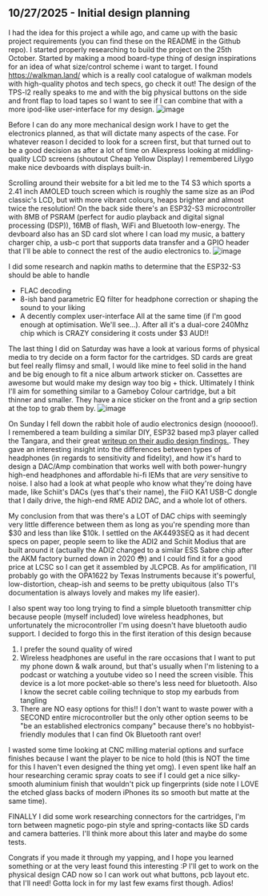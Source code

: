<!--
  ===================    !!READ THIS NOTICE!!   ====================
  DO NOT edit this file manually. Your changes WILL BE OVERWRITTEN!
  This journal is auto generated and updated by Hack Club Blueprint.
  To edit this file, please edit your journal entries on Blueprint.
  ==================================================================
-->

## 10/27/2025 - Initial design planning  

I had the idea for this project a while ago, and came up with the basic project requirements (you can find these on the README in the Github repo). I started properly researching to build the project on the 25th October.
Started by making a mood board-type thing of design inspirations for an idea of what size/control scheme i want to target. I found https://walkman.land/ which is a really cool catalogue of walkman models with high-quality photos and tech specs, go check it out! The design of the TPS-l2 really speaks to me and with the big physical buttons on the side and front flap to load tapes so I want to see if I can combine that with a more ipod-like user-interface for my design.
![image](https://blueprint.hackclub.com/user-attachments/blobs/proxy/eyJfcmFpbHMiOnsiZGF0YSI6NTg5NiwicHVyIjoiYmxvYl9pZCJ9fQ==--d49ef166801bdd59d4e5ebfcbf7a004668c5e570/image.png)

Before I can do any more mechanical design work I have to get the electronics planned, as that will dictate many aspects of the case. For whatever reason I decided to look for a screen first, but that turned out to be a good decision as after a lot of time on Aliexpress looking at middling-quality LCD screens (shoutout Cheap Yellow Display) I remembered Lilygo make nice devboards with displays built-in.

Scrolling around their website for a bit led me to the T4 S3 which sports a 2.41 inch AMOLED touch screen which is roughly the same size as an iPod classic's LCD, but with more vibrant colours, heaps brighter and almost twice the resolution! On the back side there's an ESP32-S3 microcontroller with 8MB of PSRAM (perfect for audio playback and digital signal processing (DSP)), 16MB of flash, WiFi and Bluetooth low-energy. The devboard also has an SD card slot where I can load my music, a battery charger chip, a usb-c port that supports data transfer and a GPIO header that I'll be able to connect the rest of the audio electronics to.
![image](https://blueprint.hackclub.com/user-attachments/blobs/proxy/eyJfcmFpbHMiOnsiZGF0YSI6NTg5OCwicHVyIjoiYmxvYl9pZCJ9fQ==--02da06cf547cdf661170473ce82432df0c2b4437/image.png)

I did some research and napkin maths to determine that the ESP32-S3 should be able to handle
- FLAC decoding
- 8-ish band parametric EQ filter for headphone correction or shaping the sound to your liking
- A decently complex user-interface
All at the same time (if I'm good enough at optimisation. We'll see...). After all it's a dual-core 240Mhz chip which is CRAZY considering it costs under $3 AUD!!

The last thing I did on Saturday was have a look at various forms of physical media to try decide on a form factor for the cartridges. SD cards are great but feel really flimsy and small, I would like mine to feel solid in the hand and be big enough to fit a nice album artwork sticker on. Cassettes are awesome but would make my design way too big + thick. Ultimately I think I'll aim for something similar to a Gameboy Colour cartridge, but a bit thinner and smaller. They have a nice sticker on the front and a grip section at the top to grab them by.
![image](https://blueprint.hackclub.com/user-attachments/blobs/proxy/eyJfcmFpbHMiOnsiZGF0YSI6NTkwMCwicHVyIjoiYmxvYl9pZCJ9fQ==--4b0fec8f6b041e46a97e4a809dba24df1b854787/image.png)

On Sunday I fell down the rabbit hole of audio electronics design (nooooo!). I remembered a team building a similar DIY, ESP32 based mp3 player called the Tangara, and their great [writeup on their audio design findings.](https://cooltech.zone/tangara/blog/2024-02-14-audio-quality/). They gave an interesting insight into the differences between types of headphones (in regards to sensitivity and fidelity), and how it's hard to design a DAC/Amp combination that works well with both power-hungry high-end headphones and affordable hi-fi IEMs that are *very* sensitive to noise. I also had a look at what people who know what they're doing have made, like Schiit's DACs (yes that's their name), the FiiO KA1 USB-C dongle that I daily drive, the high-end RME ADI2 DAC, and a whole lot of others. 

My conclusion from that was there's a LOT of DAC chips with seemingly very little difference between them as long as you're spending more than $30 and less than like $10k. I settled on the AK4493SEQ as it had decent specs on paper, people seem to like the ADI2 and Schiit Modius that are built around it (actually the ADI2 changed to a similar ESS Sabre chip after the AKM factory burned down in 2020 😳) and I could find it for a good price at LCSC so I can get it assembled by JLCPCB. As for amplification, I'll probably go with the OPA1622 by Texas Instruments because it's powerful, low-distortion, cheap-ish and seems to be pretty ubiquitous (also TI's documentation is always lovely and makes my life easier).

I also spent way too long trying to find a simple bluetooth transmitter chip because people (myself included) love wireless headphones, but unfortunately the microcontroller I'm using doesn't have bluetooth audio support. I decided to forgo this in the first iteration of this design because
1. I prefer the sound quality of wired
2. Wireless headphones are useful in the rare occasions that I want to put my phone down & walk around, but that's usually when I'm listening to a podcast or watching a youtube video so I need the screen visible. This device is a lot more pocket-able so there's less need for bluetooth. Also I know the secret cable coiling technique to stop my earbuds from tangling
3. There are NO easy options for this!! I don't want to waste power with a SECOND entire microcontroller but the only other option seems to be "be an established electronics company" because there's no hobbyist-friendly modules that I can find
Ok Bluetooth rant over!

I wasted some time looking at CNC milling material options and surface finishes because I want the player to be nice to hold (this is NOT the time for this I haven't even designed the thing yet omg). I even spent like half an hour researching ceramic spray coats to see if I could get a nice silky-smooth aluminium finish that wouldn't pick up fingerprints (side note I LOVE the etched glass backs of modern iPhones its so smooth but matte at the same time). 

FINALLY I did some work researching connectors for the cartridges, I'm torn between magnetic pogo-pin style and spring-contacts like SD cards and camera batteries. I'll think more about this later and maybe do some tests.

Congrats if you made it through my yapping, and I hope you learned something or at the very least found this interesting :P
I'll get to work on the physical design CAD now so I can work out what buttons, pcb layout etc. that I'll need! Gotta lock in for my last few exams first though. Adios!  

